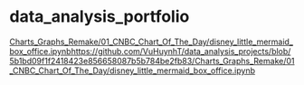 # data_analysis_portfolio

[
Charts_Graphs_Remake/01_CNBC_Chart_Of_The_Day/disney_little_mermaid_box_office.ipynb](https://github.com/VuHuynhT/data_analysis_projects/blob/5b1bd09f1f2418423e856658087b5b784be2fb83/Charts_Graphs_Remake/01_CNBC_Chart_Of_The_Day/disney_little_mermaid_box_office.ipynb)https://github.com/VuHuynhT/data_analysis_projects/blob/5b1bd09f1f2418423e856658087b5b784be2fb83/Charts_Graphs_Remake/01_CNBC_Chart_Of_The_Day/disney_little_mermaid_box_office.ipynb

